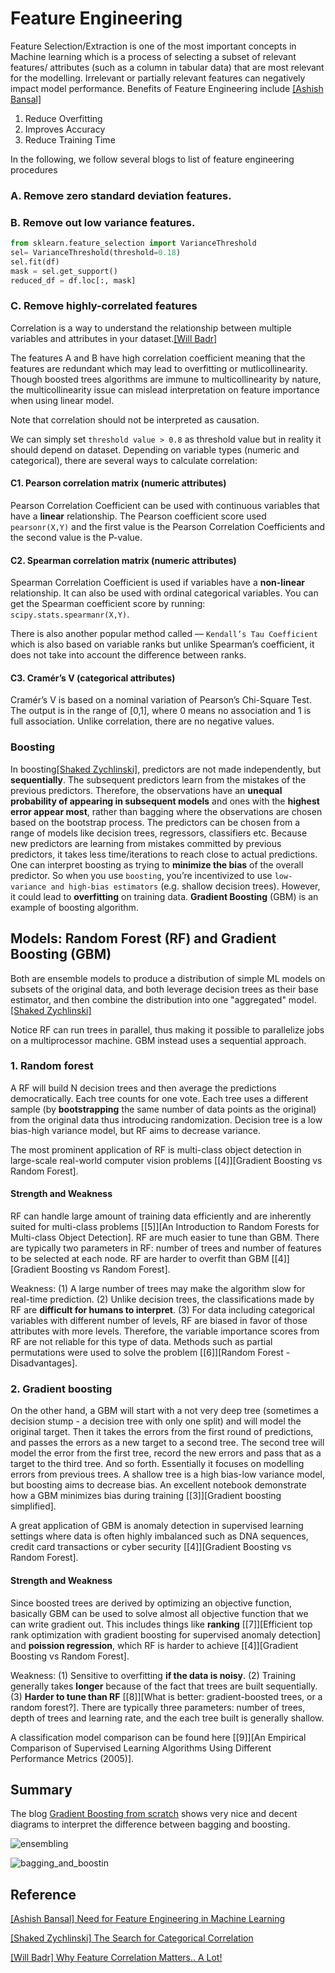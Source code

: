 # Feature Engineering


Feature Selection/Extraction is one of the most important concepts in Machine learning which is a process of selecting a subset of relevant features/ attributes (such as a column in tabular data) that are most relevant for the modelling. Irrelevant or partially relevant features can negatively impact model performance. Benefits of Feature Engineering include [[Ashish Bansal]][Need for Feature Engineering in Machine Learning]
1. Reduce Overfitting
2. Improves Accuracy
3. Reduce Training Time

In the following, we follow several blogs to list of feature engineering procedures 

### A. Remove zero standard deviation features.

### B. Remove out low variance features.

```Python
from sklearn.feature_selection import VarianceThreshold
sel= VarianceThreshold(threshold=0.18)
sel.fit(df)
mask = sel.get_support()
reduced_df = df.loc[:, mask]
```

### C. Remove highly-correlated features 

   Correlation is a way to understand the relationship between multiple variables and attributes in your dataset.[[Will Badr]][Why Feature Correlation Matters.. A Lot!] 
   
   The features A and B have high correlation coefficient meaning that the features are redundant which may lead to overfitting or mutlicollinearity. Though boosted trees algorithms are immune to multicollinearity by nature, the multicollinearity issue can mislead interpretation on feature importance when using linear model.
   
   Note that correlation should not be interpreted as causation.

   We can simply set `threshold value > 0.8` as threshold value but in reality it should depend on dataset. Depending on variable types (numeric and categorical), there are several ways to calculate correlation:

   #### C1. Pearson correlation matrix (numeric attributes)

   Pearson Correlation Coefficient can be used with continuous variables that have a **linear** relationship. The Pearson coefficient score used `pearsonr(X,Y)` and the first value is the Pearson Correlation Coefficients and the second value is the P-value.

   #### C2. Spearman correlation matrix (numeric attributes)

   Spearman Correlation Coefficient is used if variables have a **non-linear** relationship. It can also be used with ordinal categorical variables. You can get the Spearman coefficient score by running: `scipy.stats.spearmanr(X,Y)`.

   There is also another popular method called — `Kendall’s Tau Coefficient` which is also based on variable ranks but unlike Spearman’s coefficient, it does not take into account the difference between ranks.
   
   #### C3. Cramér’s V (categorical attributes)

   Cramér’s V is based on a nominal variation of Pearson’s Chi-Square Test. The output is in the range of [0,1], where 0 means no association and 1 is full association. Unlike correlation, there are no negative values.




### Boosting

   In boosting[[Shaked Zychlinski]][The Search for Categorical Correlation], predictors are not made independently, but **sequentially**. The subsequent predictors learn from the mistakes of the previous predictors. Therefore, the observations have an **unequal probability of appearing in subsequent models** and ones with the **highest error appear most**, rather than bagging where the observations are chosen based on the bootstrap process. The predictors can be chosen from a range of models like decision trees, regressors, classifiers etc. Because new predictors are learning from mistakes committed by previous predictors, it takes less time/iterations to reach close to actual predictions. One can interpret boosting as trying to **minimize the bias** of the overall predictor. So when you use `boosting`, you’re incentivized to use `low-variance and high-bias estimators` (e.g. shallow decision trees). However, it could lead to **overfitting** on training data. **Gradient Boosting** (GBM) is an example of boosting algorithm.
   

## Models: Random Forest (RF) and Gradient Boosting (GBM)


   Both are ensemble models to produce a distribution of simple ML models on subsets of the original data, and both leverage decision trees as their base estimator, and then combine the distribution into one "aggregated" model. [[Shaked Zychlinski]][The Search for Categorical Correlation]

   Notice RF can run trees in parallel, thus making it possible to parallelize jobs on a multiprocessor machine. GBM instead uses a sequential approach.

### 1. Random forest

   A RF will build N decision trees and then average the predictions democratically. Each tree counts for one vote. Each tree uses a different sample (by **bootstrapping** the same number of data points as the original) from the original data thus introducing randomization. Decision tree is a low bias-high variance model, but RF aims to decrease variance.

   The most prominent application of RF is multi-class object detection in large-scale real-world computer vision problems [[4]][Gradient Boosting vs Random Forest].

#### Strength and Weakness

RF can handle large amount of training data efficiently and are inherently suited for multi-class problems [[5]][An Introduction to Random Forests for Multi-class Object Detection]. RF are much easier to tune than GBM. There are typically two parameters in RF: number of trees and number of features to be selected at each node. RF are harder to overfit than GBM [[4]][Gradient Boosting vs Random Forest].


Weakness: (1) A large number of trees may make the algorithm slow for real-time prediction. (2) Unlike decision trees, the classifications made by RF are **difficult for humans to interpret**. (3) For data including categorical variables with different number of levels, RF are biased in favor of those attributes with more levels. Therefore, the variable importance scores from RF are not reliable for this type of data. Methods such as partial permutations were used to solve the problem [[6]][Random Forest - Disadvantages].


### 2. Gradient boosting

   On the other hand, a GBM will start with a not very deep tree (sometimes a decision stump - a decision tree with only one split) and will model the original target. Then it takes the errors from the first round of predictions, and passes the errors as a new target to a second tree. The second tree will model the error from the first tree, record the new errors and pass that as a target to the third tree. And so forth. Essentially it focuses on modelling errors from previous trees. A shallow tree is a high bias-low variance model, but boosting aims to decrease bias. An excellent notebook demonstrate how a GBM minimizes bias during training [[3]][Gradient boosting simplified].

   A great application of GBM is anomaly detection in supervised learning settings where data is often highly imbalanced such as DNA sequences, credit card transactions or cyber security [[4]][Gradient Boosting vs Random Forest].

#### Strength and Weakness

Since boosted trees are derived by optimizing an objective function, basically GBM can be used to solve almost all objective function that we can write gradient out. This includes things like **ranking** [[7]][Efficient top rank optimization with gradient boosting for supervised anomaly detection] and **poission regression**, which RF is harder to achieve [[4]][Gradient Boosting vs Random Forest].

Weakness: (1) Sensitive to overfitting **if the data is noisy**. (2) Training generally takes **longer** because of the fact that trees are built sequentially. (3) **Harder to tune than RF** [[8]][What is better: gradient-boosted trees, or a random forest?]. There are typically three parameters: number of trees, depth of trees and learning rate, and the each tree built is generally shallow.


A classification model comparison can be found here [[9]][An Empirical Comparison of Supervised Learning Algorithms Using Different Performance Metrics (2005)].


## Summary

The blog [Gradient Boosting from scratch](https://medium.com/mlreview/gradient-boosting-from-scratch-1e317ae4587d) shows very nice and decent diagrams to interpret the difference between bagging and boosting. 

![ensembling](images/ensembling.png)

![bagging_and_boostin](images/bagging_and_boosting.png)












## Reference

[Need for Feature Engineering in Machine Learning]: https://towardsdatascience.com/need-for-feature-engineering-in-machine-learning-897df2ed00e6
[[Ashish Bansal] Need for Feature Engineering in Machine Learning](https://towardsdatascience.com/need-for-feature-engineering-in-machine-learning-897df2ed00e6)


[The Search for Categorical Correlation]: https://towardsdatascience.com/the-search-for-categorical-correlation-a1cf7f1888c9
[[Shaked Zychlinski] The Search for Categorical Correlation](https://towardsdatascience.com/the-search-for-categorical-correlation-a1cf7f1888c9)


[Why Feature Correlation Matters.. A Lot!]: https://towardsdatascience.com/why-feature-correlation-matters-a-lot-847e8ba439c4
[[Will Badr] Why Feature Correlation Matters.. A Lot!](https://towardsdatascience.com/why-feature-correlation-matters-a-lot-847e8ba439c4)

